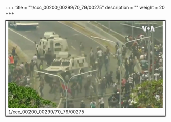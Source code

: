 +++
title = "1/ccc_00200_00299/70_79/00275"
description = ""
weight = 20
+++

<table style="border:2px solid black;max-width:800px;max-height:800px;" 
><tr><td>
<img class="center-fit-jpg"
src="/jpg_/aaa_20190430_NxaOmWaI8sI_00274.jpg">
1/ccc_00200_00299/70_79/00275
</img></td></tr></table>
